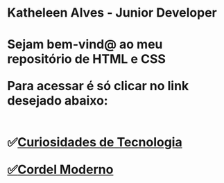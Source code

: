 
<h1>Katheleen Alves - Junior Developer<h1>

<p>Sejam bem-vind@ ao meu repositório de HTML e CSS<p>
Para acessar é só clicar no link desejado abaixo:<br>

<br>✅<a href="https://katheleenalves.github.io/html-css/site-android/android.html">Curiosidades de Tecnologia<br>

✅<a href="https://katheleenalves.github.io/html-css/site-cordelmoderno/">Cordel Moderno
<br>
